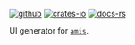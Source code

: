 [![github]](https://github.com/zino-rs/zino)
[![crates-io]](https://crates.io/crates/zino-amis)
[![docs-rs]](https://docs.rs/zino-amis)

[github]: https://img.shields.io/badge/github-8da0cb?labelColor=555555&logo=github
[crates-io]: https://img.shields.io/badge/crates.io-fc8d62?labelColor=555555&logo=rust
[docs-rs]: https://img.shields.io/badge/docs.rs-66c2a5?labelColor=555555&logo=docs.rs

UI generator for [`amis`].

[`amis`]: https://github.com/baidu/amis
